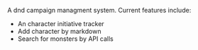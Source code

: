 A dnd campaign managment system.
Current features include:
- An character initiative tracker
- Add character by markdown
- Search for monsters by API calls
